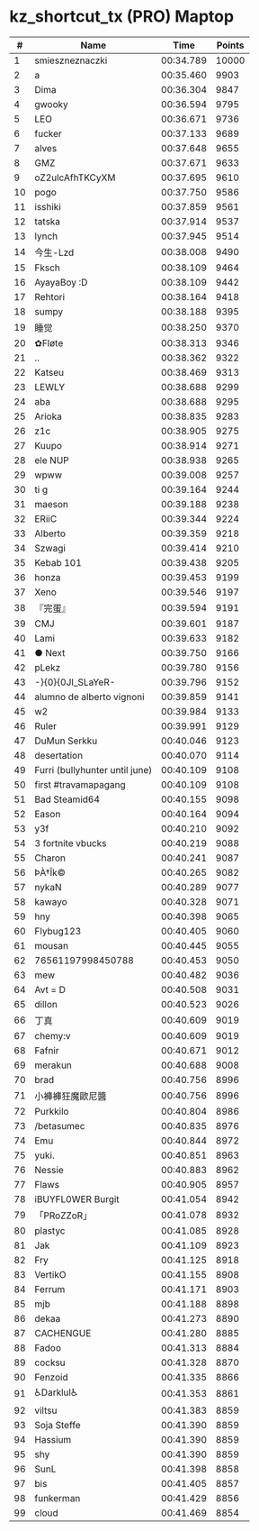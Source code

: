 # kz_shortcut_tx (PRO) Maptop

|  # | Name | Time | Points |
|-------------- | -------------- | -------------- | -------------- | 
| 1 | smieszneznaczki | 00:34.789 | 10000 | 
| 2 | a | 00:35.460 | 9903 | 
| 3 | Dima | 00:36.304 | 9847 | 
| 4 | gwooky | 00:36.594 | 9795 | 
| 5 | LEO | 00:36.671 | 9736 | 
| 6 | fucker | 00:37.133 | 9689 | 
| 7 | alves | 00:37.648 | 9655 | 
| 8 | GMZ | 00:37.671 | 9633 | 
| 9 | oZ2ulcAfhTKCyXM | 00:37.695 | 9610 | 
| 10 | pogo | 00:37.750 | 9586 | 
| 11 | isshiki | 00:37.859 | 9561 | 
| 12 | tatska | 00:37.914 | 9537 | 
| 13 | lynch | 00:37.945 | 9514 | 
| 14 | 今生-Lzd | 00:38.008 | 9490 | 
| 15 | Fksch | 00:38.109 | 9464 | 
| 16 | AyayaBoy :D | 00:38.109 | 9442 | 
| 17 | Rehtori | 00:38.164 | 9418 | 
| 18 | sumpy | 00:38.188 | 9395 | 
| 19 | 睡觉 | 00:38.250 | 9370 | 
| 20 | ✿Fløte | 00:38.313 | 9346 | 
| 21 | .. | 00:38.362 | 9322 | 
| 22 | Katseu | 00:38.469 | 9313 | 
| 23 | LEWLY | 00:38.688 | 9299 | 
| 24 | aba | 00:38.688 | 9295 | 
| 25 | Arioka | 00:38.835 | 9283 | 
| 26 | z1c | 00:38.905 | 9275 | 
| 27 | Kuupo | 00:38.914 | 9271 | 
| 28 | ele NUP | 00:38.938 | 9265 | 
| 29 | wpww | 00:39.008 | 9257 | 
| 30 | ti g | 00:39.164 | 9244 | 
| 31 | maeson | 00:39.188 | 9238 | 
| 32 | ERiiC | 00:39.344 | 9224 | 
| 33 | Alberto | 00:39.359 | 9218 | 
| 34 | Szwagi | 00:39.414 | 9210 | 
| 35 | Kebab 101 | 00:39.438 | 9205 | 
| 36 | honza | 00:39.453 | 9199 | 
| 37 | Xeno | 00:39.546 | 9197 | 
| 38 | 『完蛋』 | 00:39.594 | 9191 | 
| 39 | CMJ | 00:39.601 | 9187 | 
| 40 | Lami | 00:39.633 | 9182 | 
| 41 | ● Next | 00:39.750 | 9166 | 
| 42 | pLekz | 00:39.780 | 9156 | 
| 43 | -}{0}{0JI_SLaYeR- | 00:39.796 | 9152 | 
| 44 | alumno de alberto vignoni | 00:39.859 | 9141 | 
| 45 | w2 | 00:39.984 | 9133 | 
| 46 | Ruler | 00:39.991 | 9129 | 
| 47 | DuMun Serkku | 00:40.046 | 9123 | 
| 48 | desertation | 00:40.070 | 9114 | 
| 49 | Furri (bullyhunter until june) | 00:40.109 | 9108 | 
| 50 | first #travamapagang | 00:40.109 | 9108 | 
| 51 | Bad Steamid64 | 00:40.155 | 9098 | 
| 52 | Eason | 00:40.164 | 9094 | 
| 53 | y3f | 00:40.210 | 9092 | 
| 54 | 3 fortnite vbucks | 00:40.219 | 9088 | 
| 55 | Charon | 00:40.241 | 9087 | 
| 56 | ÞÀ†Îk© | 00:40.265 | 9082 | 
| 57 | nykaN | 00:40.289 | 9077 | 
| 58 | kawayo | 00:40.328 | 9071 | 
| 59 | hny | 00:40.398 | 9065 | 
| 60 | Flybug123 | 00:40.405 | 9060 | 
| 61 | mousan | 00:40.445 | 9055 | 
| 62 | 76561197998450788 | 00:40.453 | 9050 | 
| 63 | mew | 00:40.482 | 9036 | 
| 64 | Avt = D | 00:40.508 | 9031 | 
| 65 | dillon | 00:40.523 | 9026 | 
| 66 | 丁真 | 00:40.609 | 9019 | 
| 67 | chemy:v | 00:40.609 | 9019 | 
| 68 | Fafnir | 00:40.671 | 9012 | 
| 69 | merakun | 00:40.688 | 9008 | 
| 70 | brad | 00:40.756 | 8996 | 
| 71 | 小褲褲狂魔歐尼醬 | 00:40.756 | 8996 | 
| 72 | Purkkilo | 00:40.804 | 8986 | 
| 73 | /betasumec | 00:40.835 | 8976 | 
| 74 | Emu | 00:40.844 | 8972 | 
| 75 | yuki. | 00:40.851 | 8963 | 
| 76 | Nessie | 00:40.883 | 8962 | 
| 77 | Flaws | 00:40.905 | 8957 | 
| 78 | iBUYFL0WER Burgit | 00:41.054 | 8942 | 
| 79 | 「PRoZZoR」 | 00:41.078 | 8932 | 
| 80 | plastyc | 00:41.085 | 8928 | 
| 81 | Jak | 00:41.109 | 8923 | 
| 82 | Fry | 00:41.125 | 8918 | 
| 83 | VertikO | 00:41.155 | 8908 | 
| 84 | Ferrum | 00:41.171 | 8903 | 
| 85 | mjb | 00:41.188 | 8898 | 
| 86 | dekaa | 00:41.273 | 8890 | 
| 87 | CACHENGUE | 00:41.280 | 8885 | 
| 88 | Fadoo | 00:41.313 | 8884 | 
| 89 | cocksu | 00:41.328 | 8870 | 
| 90 | Fenzoid | 00:41.335 | 8866 | 
| 91 | ♿Darklul♿ | 00:41.353 | 8861 | 
| 92 | viltsu | 00:41.383 | 8859 | 
| 93 | Soja Steffe | 00:41.390 | 8859 | 
| 94 | Hassium | 00:41.390 | 8859 | 
| 95 | shy | 00:41.390 | 8859 | 
| 96 | SunL | 00:41.398 | 8858 | 
| 97 | bis | 00:41.405 | 8857 | 
| 98 | funkerman | 00:41.429 | 8856 | 
| 99 | cloud | 00:41.469 | 8854 | 

